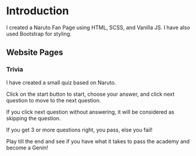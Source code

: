 # Introduction

I created a Naruto Fan Page using HTML, SCSS, and Vanilla JS.
I have also used Bootstrap for styling.

## Website Pages

### Trivia

I have created a small quiz based on Naruto.

Click on the start button to start, choose your answer, and click next question to move to the next question.

If you click next question without answering, it will be considered as skipping the question.

If you get 3 or more questions right, you pass, else you fail!

Play till the end and see if you have what it takes to pass the academy and become a Genin!
